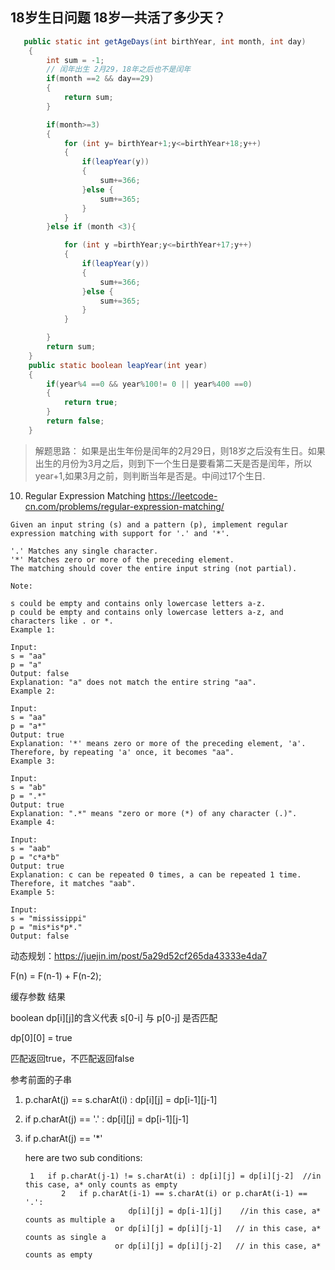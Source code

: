 

## 18岁生日问题 18岁一共活了多少天？

```java
   public static int getAgeDays(int birthYear, int month, int day)
    {
        int sum = -1;
        // 闰年出生 2月29，18年之后也不是闰年
        if(month ==2 && day==29)
        {
            return sum;
        }

        if(month>=3)
        {
            for (int y= birthYear+1;y<=birthYear+18;y++)
            {
                if(leapYear(y))
                {
                    sum+=366;
                }else {
                    sum+=365;
                }
            }
        }else if (month <3){

            for (int y =birthYear;y<=birthYear+17;y++)
            {
                if(leapYear(y))
                {
                    sum+=366;
                }else {
                    sum+=365;
                }
            }

        }
        return sum;
    }
    public static boolean leapYear(int year)
    {
        if(year%4 ==0 && year%100!= 0 || year%400 ==0)
        {
            return true;
        }
        return false;
    }
```


> 解题思路： 如果是出生年份是闰年的2月29日，则18岁之后没有生日。如果出生的月份为3月之后，则到下一个生日是要看第二天是否是闰年，所以year+1,如果3月之前，则判断当年是否是。中间过17个生日.

10. Regular Expression Matching https://leetcode-cn.com/problems/regular-expression-matching/
```
Given an input string (s) and a pattern (p), implement regular expression matching with support for '.' and '*'.

'.' Matches any single character.
'*' Matches zero or more of the preceding element.
The matching should cover the entire input string (not partial).

Note:

s could be empty and contains only lowercase letters a-z.
p could be empty and contains only lowercase letters a-z, and characters like . or *.
Example 1:

Input:
s = "aa"
p = "a"
Output: false
Explanation: "a" does not match the entire string "aa".
Example 2:

Input:
s = "aa"
p = "a*"
Output: true
Explanation: '*' means zero or more of the preceding element, 'a'. Therefore, by repeating 'a' once, it becomes "aa".
Example 3:

Input:
s = "ab"
p = ".*"
Output: true
Explanation: ".*" means "zero or more (*) of any character (.)".
Example 4:

Input:
s = "aab"
p = "c*a*b"
Output: true
Explanation: c can be repeated 0 times, a can be repeated 1 time. Therefore, it matches "aab".
Example 5:

Input:
s = "mississippi"
p = "mis*is*p*."
Output: false

```


动态规划：https://juejin.im/post/5a29d52cf265da43333e4da7

F(n) = F(n-1) + F(n-2);

缓存参数 结果

boolean dp[i][j]的含义代表 s[0-i] 与 p[0-j] 是否匹配

dp[0][0] = true

匹配返回true，不匹配返回false

参考前面的子串

1. p.charAt(j) == s.charAt(i) : dp[i][j] = dp[i-1][j-1]

2. if p.charAt(j) == '.' : dp[i][j] = dp[i-1][j-1]

3. if p.charAt(j) == '*' 

    here are two sub conditions:

        1   if p.charAt(j-1) != s.charAt(i) : dp[i][j] = dp[i][j-2]  //in this case, a* only counts as empty
               2   if p.charAt(i-1) == s.charAt(i) or p.charAt(i-1) == '.':
                              dp[i][j] = dp[i-1][j]    //in this case, a* counts as multiple a 
                           or dp[i][j] = dp[i][j-1]   // in this case, a* counts as single a
                           or dp[i][j] = dp[i][j-2]   // in this case, a* counts as empty